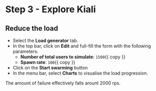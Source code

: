 # Step 3 - Explore Kiali

## Reduce the load

* Select the **Load generator** tab.
* In the top bar, click on **Edit** and full-fill the form with the following parameters.
  * **Number of total users to simulate**: `1500`{{ copy }}
  * **Spawn rate**: `100`{{ copy }}
* Click on the **Start swarming** button
* In the menu bar, select **Charts** to visualise the load progression.

The amount of failure effectively falls arount 2000 rps.
